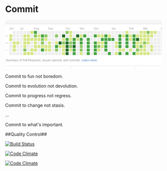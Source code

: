 Commit 
======

![Commit Image](resource/commit.bmp)

Commit to fun not boredom.

Commit to evolution not devolution.

Commit to progress not regress.

Commit to change not stasis.

...

Commit to what's important.

##Quality Control##

[![Build Status](https://travis-ci.org/dkinzer/commit.png?branch=master)](https://travis-ci.org/dkinzer/commit)

[![Code Climate](https://codeclimate.com/github/dkinzer/commit.png)](https://codeclimate.com/github/dkinzer/commit)

[![Code Climate](https://codeclimate.com/github/dkinzer/commit/coverage.png)](https://codeclimate.com/github/dkinzer/commit)
